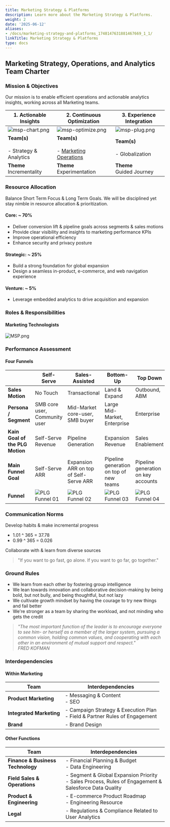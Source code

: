 ```yaml
---
title: Marketing Strategy & Platforms
description: Learn more about the Marketing Strategy & Platforms.
weight: 2
date: '2025-06-12'
aliases:
- /docs/marketing-strategy-and-platforms_1748147631881467669_1_1/
linkTitle: Marketing Strategy & Platforms
type: docs
---
```


## Marketing Strategy, Operations, and Analytics Team Charter

### Mission & Objectives

Our mission is to enable efficient operations and actionable analytics insights, working across all Marketing teams.

 | **1. Actionable Insights**                                                                                                                | **2. Continuous Optimization**                                                                                                                                                                                                                                      | **3. Experience Integration**                                                                                                              |
| ----------------------------------------------------------------------------------------------------------------------------------------- | ------------------------------------------------------------------------------------------------------------------------------------------------------------------------------------------------------------------------------------------------------------------- | ------------------------------------------------------------------------------------------------------------------------------------------ |
| ![msp-chart.png](/images/handbook/msp-chart.png) | ![msp-optimize.png](/images/handbook/msp-optimize.png)                                                                                                                        | ![msp-plug.png](/images/handbook/msp-plug.png)   |
| **Team(s)**<br><br>- Strategy & Analytics                                                                                                 | **Team(s)**<br><br>- [Marketing Operations](/handbook/marketing/marketing-operations/) | **Team(s)**<br><br>- Globalization |
| **Theme**<br>Incrementality                                                                                                               | **Theme**<br>Experimentation                                                                                                                                                                                                                                        | **Theme**<br>Guided Journey                                                                                                                |

### Resource Allocation

Balance Short Term Focus & Long Term Goals. We will be disciplined yet stay nimble in resource allocation & prioritization.

#### Core: ~ 70%

- Deliver conversion lift & pipeline goals across segments & sales motions
- Provide clear visibility and insights to marketing performance KPIs
- Improve operational efficiency
- Enhance security and privacy posture

#### Strategic: ~ 25%

- Build a strong foundation for global expansion
- Design a seamless in-product, e-commerce, and web navigation experience

#### Venture: ~ 5%

- Leverage embedded analytics to drive acquisition and expansion

### Roles & Responsibilities

#### Marketing Technologists

![MSP.png](/images/handbook/MSP.png)

### Performance Assessment

#### Four Funnels

|                                 | **Self-Serve**                                                                                                                               | **Sales-Assisted**                                                                                                                           | **Bottom-Up**                                                                                                                                | **Top Down**                                                                                                                                 |
| ------------------------------- | -------------------------------------------------------------------------------------------------------------------------------------------- | -------------------------------------------------------------------------------------------------------------------------------------------- | -------------------------------------------------------------------------------------------------------------------------------------------- | -------------------------------------------------------------------------------------------------------------------------------------------- |
| **Sales Motion**                | No Touch                                                                                                                                     | Transactional                                                                                                                                | Land & Expand                                                                                                                                | Outbound, ABM                                                                                                                                |
| **Persona / Segment**           | SMB core user, Community user                                                                                                                | Mid-Market core-user, SMB buyer                                                                                                              | Large Mid-Market, Enterprise                                                                                                                 | Enterprise                                                                                                                                   |
| **Kain Goal of the PLG Motion** | Self-Serve Revenue                                                                                                                           | Pipeline Generation                                                                                                                          | Expansion Revenue                                                                                                                            | Sales Enablement                                                                                                                             |
| **Main Funnel Goal**            | Self-Serve ARR                                                                                                                               | Expansion ARR on top of Self-Serve ARR                                                                                                       | Pipeline generation on top of new teams                                                                                                      | Pipeline generation on key accounts                                                                                                          |
| **Funnel**                      | ![PLG Funnel 01](/images/handbook/plg-funnel-1.png) | ![PLG Funnel 02](/images/handbook/plg-funnel-2.png) | ![PLG Funnel 03](/images/handbook/plg-funnel-3.png) | ![PLG Funnel 04](/images/handbook/plg-funnel-4.png) |

### Communication Norms

Develop habits & make incremental progress

- 1.01 ^ 365 = 37.78
- 0.99 ^ 365 = 0.026

Collaborate with & learn from diverse sources<br>
> "If you want to go fast, go alone. If you want to go far, go together."

### Ground Rules

- We learn from each other by fostering group intelligence
- We lean towards innovation and collaborative decision-making by being bold, but not bully, and being thoughtful, but not lazy
- We cultivate growth mindset by having the courage to try new things and fail better
- We're stronger as a team by sharing the workload, and not minding who gets the credit

> *"The most important function of the leader is to encourage everyone to see him- or herself as a member of the larger system, pursuing a common vision, holding common values, and cooperating with each other in an environment of mutual support and respect." <br>
FRED KOFMAN*

### Interdependencies

#### Within Marketing

| **Team**                 | **Interdependencies**                                                         |
| ------------------------ | ----------------------------------------------------------------------------- |
| **Product Marketing**    | - Messaging & Content <br>- SEO                                               |
| **Integrated Marketing** | - Campaign Strategy & Execution Plan<br>- Field & Partner Rules of Engagement |
| **Brand**                | - Brand Design                                                                |

#### Other Functions

| **Team**                          | **Interdependencies**                                                                                   |
| --------------------------------- | ------------------------------------------------------------------------------------------------------- |
| **Finance & Business Technology** | - Financial Planning & Budget<br>- Data Engineering                                                     |
| **Field Sales & Operations**      | - Segment & Global Expansion Priority<br>- Sales Process, Rules of Engagement & Salesforce Data Quality |
| **Product & Engineering**         | - E-commerce Product Roadmap<br>- Engineering Resource                                                  |
| **Legal**                         | - Regulations & Compliance Related to User Analytics                                                    |
